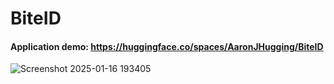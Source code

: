 # BiteID

#### Application demo: https://huggingface.co/spaces/AaronJHugging/BiteID

![Screenshot 2025-01-16 193405](https://github.com/user-attachments/assets/70c4d9e9-9d2b-4d69-8ebe-1ce31e3fd5bc)


